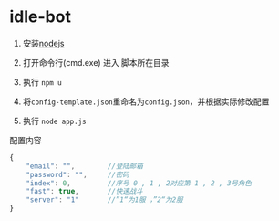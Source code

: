 idle-bot
========

1. 安装[nodejs](http://nodejs.org/download/)

2. 打开命令行(cmd.exe) 进入 脚本所在目录

4. 执行 ```npm u```

5. 将```config-template.json```重命名为```config.json```，并根据实际修改配置

6. 执行 ```node app.js```

配置内容
```javascript
{
    "email": "",        //登陆邮箱
    "password": "",     //密码
    "index": 0,         //序号 0 , 1 , 2对应第 1 , 2 , 3号角色
    "fast": true,       //快速战斗
    "server": "1"       //”1“为1服 ，”2“为2服
}
```

